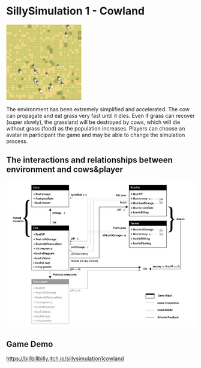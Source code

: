 # SillySimulation 1 - Cowland
<img src="images/Screenshot.png" width="200">

The environment has been extremely simplified and accelerated. 
The cow can propagate and eat grass very fast until it dies. 
Even if grass can recover (super slowly), the grassland will 
be destroyed by cows, which will die without grass (food) 
as the population increases. Players can choose an avatar in 
participant the game and may be able to change the simulation process. 

## The interactions and relationships between environment and cows&player
![diagram](images/cowland_diagram-01.jpg)

## Game Demo
https://billbillbilly.itch.io/sillysimulation1cowland
